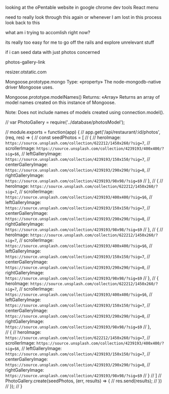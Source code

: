 looking at the oPentable website in google chrome dev tools React menu

need to really look through this again or whenever I am lost in this process look back to this

what am i trying to accomlish right now?

its really too easy for me to go off the rails and explore unrelevant stuff 

if i can seed data with just photos concerned 

<a> photos-gallery-link


resizer.otstatic.com

Mongoose.prototype.mongo
Type:
«property»
The node-mongodb-native driver Mongoose uses.

Mongoose.prototype.modelNames()
Returns:
«Array»
Returns an array of model names created on this instance of Mongoose.

Note:
Does not include names of models created using connection.model().

// var PhotoGallery = require('../database/photosModel');

// module.exports = function(app) {
//   app.get('/api/restaurant/:id/photos', (req, res) => {
//     const seedPhotos = [
//       { 
//         heroImage: `https://source.unsplash.com/collection/622212/1450x260/?sig=7`,
//         scrollerImage: `https://source.unsplash.com/collection/4239193/400x400/?sig=$6`,
//         leftGalleryImage: `https://source.unsplash.com/collection/4239193/150x150/?sig=7`,
//         centerGalleryImage: `https://source.unsplash.com/collection/4239193/290x290/?sig=8`,
//         rightGalleryImage: `https://source.unsplash.com/collection/4239193/98x98/?sig=$9` 
//       },
//       { 
//         heroImage: `https://source.unsplash.com/collection/622212/1450x260/?sig=7`,
//         scrollerImage: `https://source.unsplash.com/collection/4239193/400x400/?sig=$6`,
//         leftGalleryImage: `https://source.unsplash.com/collection/4239193/150x150/?sig=7`,
//         centerGalleryImage: `https://source.unsplash.com/collection/4239193/290x290/?sig=8`,
//         rightGalleryImage: `https://source.unsplash.com/collection/4239193/98x98/?sig=$9` 
//       },
//       { 
//         heroImage: `https://source.unsplash.com/collection/622212/1450x260/?sig=7`,
//         scrollerImage: `https://source.unsplash.com/collection/4239193/400x400/?sig=$6`,
//         leftGalleryImage: `https://source.unsplash.com/collection/4239193/150x150/?sig=7`,
//         centerGalleryImage: `https://source.unsplash.com/collection/4239193/290x290/?sig=8`,
//         rightGalleryImage: `https://source.unsplash.com/collection/4239193/98x98/?sig=$9` 
//       },
//       { heroImage: `https://source.unsplash.com/collection/622212/1450x260/?sig=7`,
//         scrollerImage: `https://source.unsplash.com/collection/4239193/400x400/?sig=$6`,
//         leftGalleryImage: `https://source.unsplash.com/collection/4239193/150x150/?sig=7`,
//         centerGalleryImage: `https://source.unsplash.com/collection/4239193/290x290/?sig=8`,
//         rightGalleryImage: `https://source.unsplash.com/collection/4239193/98x98/?sig=$9` 
//       },          
//       { 
//         heroImage: `https://source.unsplash.com/collection/622212/1450x260/?sig=7`,
//         scrollerImage: `https://source.unsplash.com/collection/4239193/400x400/?sig=$6`,
//         leftGalleryImage: `https://source.unsplash.com/collection/4239193/150x150/?sig=7`,
//         centerGalleryImage: `https://source.unsplash.com/collection/4239193/290x290/?sig=8`,
//         rightGalleryImage: `https://source.unsplash.com/collection/4239193/98x98/?sig=$9` 
//       }
//     ]
//     PhotoGallery.create(seedPhotos, (err, results) => {
//       res.send(results);
//     })
//   });
// }